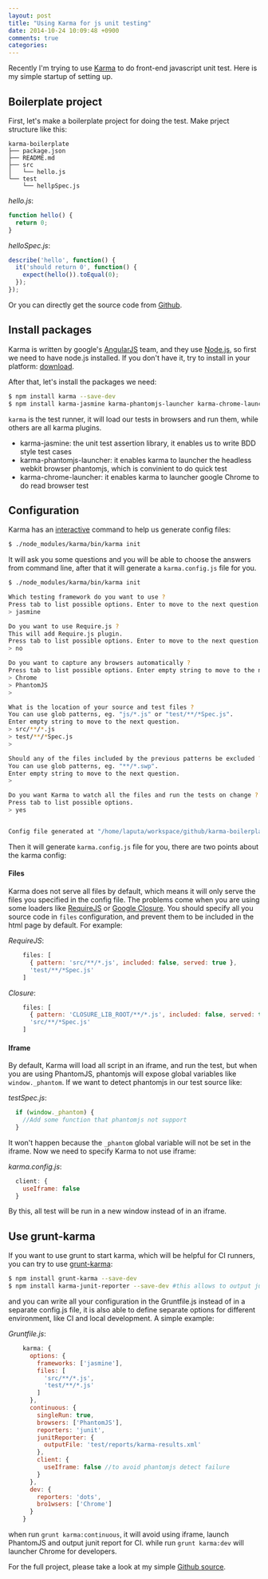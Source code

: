 ```yaml
---
layout: post
title: "Using Karma for js unit testing"
date: 2014-10-24 10:09:48 +0900
comments: true
categories:
---
```


Recently I'm trying to use [Karma](https://karma-runner.github.io/) to do front-end javascript unit test. Here is my simple startup of setting up.

<!--more-->

Boilerplate project
-------

First, let's make a boilerplate project for doing the test. Make prject structure like this:

```
karma-boilerplate
├── package.json
├── README.md
├── src
│   └── hello.js
└── test
    └── hellpSpec.js
```

*hello.js*:

```javascript
function hello() {
  return 0;
}
```

*helloSpec.js*:

```javascript
describe('hello', function() {
  it('should return 0', function() {
    expect(hello()).toEqual(0);
  });
});
```

Or you can directly get the source code from [Github](https://github.com/justlaputa/karma-boilerplate).

Install packages
-------

Karma is written by google's [AngularJS](https://angularjs.org/) team, and they use [Node.js](http://nodejs.org/), so first we need to have node.js installed. If you don't have it, try to install in your platform: [download](http://nodejs.org/download/).

After that, let's install the packages we need:

```bash
$ npm install karma --save-dev
$ npm install karma-jasmine karma-phantomjs-launcher karma-chrome-launcher --save-dev
```

`karma` is the test runner, it will load our tests in browsers and run them, while others are all karma plugins.

- karma-jasmine: the unit test assertion library, it enables us to write BDD style test cases
- karma-phantomjs-launcher: it enables karma to launcher the headless webkit browser phantomjs, which is convinient to do quick test
- karma-chrome-launcher: it enables karma to launcher google Chrome to do read browser test


Configuration
------

Karma has an [interactive](https://karma-runner.github.io/0.12/intro/configuration.html) command to help us generate config files:

```bash
$ ./node_modules/karma/bin/karma init
```

It will ask you some questions and you will be able to choose the answers from command line, after that it will generate a `karma.config.js` file for you.

```bash
$ ./node_modules/karma/bin/karma init

Which testing framework do you want to use ?
Press tab to list possible options. Enter to move to the next question.
> jasmine

Do you want to use Require.js ?
This will add Require.js plugin.
Press tab to list possible options. Enter to move to the next question.
> no

Do you want to capture any browsers automatically ?
Press tab to list possible options. Enter empty string to move to the next question.
> Chrome
> PhantomJS
>

What is the location of your source and test files ?
You can use glob patterns, eg. "js/*.js" or "test/**/*Spec.js".
Enter empty string to move to the next question.
> src/**/*.js
> test/**/*Spec.js
>

Should any of the files included by the previous patterns be excluded ?
You can use glob patterns, eg. "**/*.swp".
Enter empty string to move to the next question.
>

Do you want Karma to watch all the files and run the tests on change ?
Press tab to list possible options.
> yes


Config file generated at "/home/laputa/workspace/github/karma-boilerplate/karma.config.js".
```

Then it will generate `karma.config.js` file for you, there are two points about the karma config:

#### Files

Karma does not serve all files by default, which means it will only serve the files you specified in the config file. The problems come when you are using some loaders like [RequireJS](http://requirejs.org/) or [Google Closure](https://developers.google.com/closure/). You should specify all you source code in `files` configuration, and prevent them to be included in the html page by default. For example:

_RequireJS_:

```javascript
    files: [
      { pattern: 'src/**/*.js', included: false, served: true },
      'test/**/*Spec.js'
    ]
```

_Closure_:

```javascript
    files: [
      { pattern: 'CLOSURE_LIB_ROOT/**/*.js', included: false, served: true },
      'src/**/*Spec.js'
    ]
```

#### Iframe

By default, Karma will load all script in an iframe, and run the test, but when you are using PhantomJS, phantomjs will expose global variables like `window._phantom`. If we want to detect phantomjs in our test source like:

*testSpec.js*:

```javascript
  if (window._phantom) {
    //Add some function that phantomjs not support
  }
```

It won't happen because the `_phantom` global variable will not be set in the iframe. Now we need to specify Karma to not use iframe:

*karma.config.js*:

```javascript
  client: {
    useIframe: false
  }
```

By this, all test will be run in a new window instead of in an iframe.

Use grunt-karma
-------
If you want to use grunt to start karma, which will be helpful for CI runners, you can try to use [grunt-karma](https://github.com/karma-runner/grunt-karma):

```bash
$ npm install grunt-karma --save-dev
$ npm install karma-junit-reporter --save-dev #this allows to output junit report for CI like Jenkins
```

and you can write all your configuration in the Gruntfile.js instead of in a separate config.js file, it is also able to define separate options for different environment, like CI and local development. A simple example:

*Gruntfile.js*:


```javascript
    karma: {
      options: {
        frameworks: ['jasmine'],
        files: [
          'src/**/*.js',
          'test/**/*.js'
        ]
      },
      continuous: {
        singleRun: true,
        browsers: ['PhantomJS'],
        reporters: 'junit',
        junitReporter: {
          outputFile: 'test/reports/karma-results.xml'
        },
        client: {
          useIframe: false //to avoid phantomjs detect failure
        }
      },
      dev: {
        reporters: 'dots',
        bro1wsers: ['Chrome']
      }
    }
```

when run `grunt karma:continuous`, it will avoid using iframe, launch PhantomJS and output junit report for CI. while run `grunt karma:dev` will launcher Chrome for developers.

For the full project, please take a look at my simple [Github source](https://github.com/justlaputa/karma-boilerplate).
